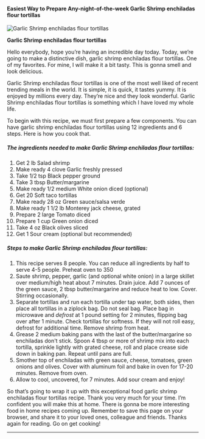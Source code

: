             

#### Easiest Way to Prepare Any-night-of-the-week Garlic Shrimp enchiladas flour tortillas

![Garlic Shrimp enchiladas flour tortillas](https://img-global.cpcdn.com/recipes/22329457/751x532cq70/garlic-shrimp-enchiladas-flour-tortillas-recipe-main-photo.jpg)

**Garlic Shrimp enchiladas flour tortillas**

Hello everybody, hope you’re having an incredible day today. Today, we’re going to make a distinctive dish, garlic shrimp enchiladas flour tortillas. One of my favorites. For mine, I will make it a bit tasty. This is gonna smell and look delicious.

Garlic Shrimp enchiladas flour tortillas is one of the most well liked of recent trending meals in the world. It is simple, it is quick, it tastes yummy. It is enjoyed by millions every day. They’re nice and they look wonderful. Garlic Shrimp enchiladas flour tortillas is something which I have loved my whole life.

To begin with this recipe, we must first prepare a few components. You can have garlic shrimp enchiladas flour tortillas using 12 ingredients and 6 steps. Here is how you cook that.

##### The ingredients needed to make Garlic Shrimp enchiladas flour tortillas:

1.  Get 2 lb Salad shrimp
2.  Make ready 4 clove Garlic freshly pressed
3.  Take 1/2 tsp Black pepper ground
4.  Take 3 tbsp Butter/margarine
5.  Make ready 1/2 medium White onion diced (optional)
6.  Get 20 Soft taco tortillas
7.  Make ready 28 oz Green sauce/salsa verde
8.  Make ready 1 1/2 lb Monterey jack cheese, grated
9.  Prepare 2 large Tomato diced
10.  Prepare 1 cup Green onion diced
11.  Take 4 oz Black olives sliced
12.  Get 1 Sour cream (optional but recommended)

##### Steps to make Garlic Shrimp enchiladas flour tortillas:

1.  This recipe serves 8 people. You can reduce all ingredients by half to serve 4-5 people. Preheat oven to 350
2.  Saute shrimp, pepper, garlic (and optional white onion) in a large skillet over medium/high heat about 7 minutes. Drain juice. Add 7 ounces of the green sauce, 2 tbsp butter/margarine and reduce heat to low. Cover. Stirring occasionally.
3.  Separate tortillas and run each tortilla under tap water, both sides, then place all tortillas in a ziplock bag. Do not seal bag. Place bag in microwave and _defrost_ at 1 pound setting for 2 minutes, flipping bag over after 1 minute. Check tortillas for softness. If they will not roll easy, defrost for additional time. Remove shrimp from heat.
4.  Grease 2 medium baking pans with the last of the butter/margarine so enchiladas don't stick. Spoon 4 tbsp or more of shrimp mix into each tortilla, sprinkle lightly with grated cheese, roll and place crease side down in baking pan. Repeat until pans are full.
5.  Smother top of enchiladas with green sauce, cheese, tomatoes, green onions and olives. Cover with aluminum foil and bake in oven for 17-20 minutes. Remove from oven.
6.  Allow to cool, uncovered, for 7 minutes. Add sour cream and enjoy!

So that’s going to wrap it up with this exceptional food garlic shrimp enchiladas flour tortillas recipe. Thank you very much for your time. I’m confident you will make this at home. There is gonna be more interesting food in home recipes coming up. Remember to save this page on your browser, and share it to your loved ones, colleague and friends. Thanks again for reading. Go on get cooking!

* * *